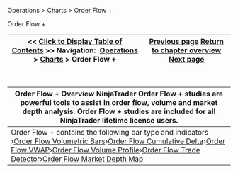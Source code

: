 ﻿
Operations \> Charts \> Order Flow \+

Order Flow \+

| \<\< [Click to Display Table of Contents](order_flow_plus.md) \>\> **Navigation:**     [Operations](operations-1.md) \> [Charts](charts-1.md) \> Order Flow \+ | [Previous page](break_at_eod-1.md) [Return to chapter overview](charts-1.md) [Next page](order_flow_volumetric_bars-1.md) |
| --- | --- |
 

| Order Flow \+ Overview NinjaTrader Order Flow \+ studies are powerful tools to assist in order flow, volume and market depth analysis. Order Flow \+ studies are included for all NinjaTrader lifetime license users. |
| --- |
| Order Flow \+ contains the following bar type and indicators   ›[Order Flow Volumetric Bars](order_flow_volumetric_bars-1.md)›[Order Flow Cumulative Delta](order_flow_cumulative_delta-1.md)›[Order Flow VWAP](order_flow_vwap-1.md)›[Order Flow Volume Profile](order_flow_volume_profile-1.md)›[Order Flow Trade Detector](order_flow_trade_detector-1.md)›[Order Flow Market Depth Map](order_flow_market_depth_map-1.md) |
